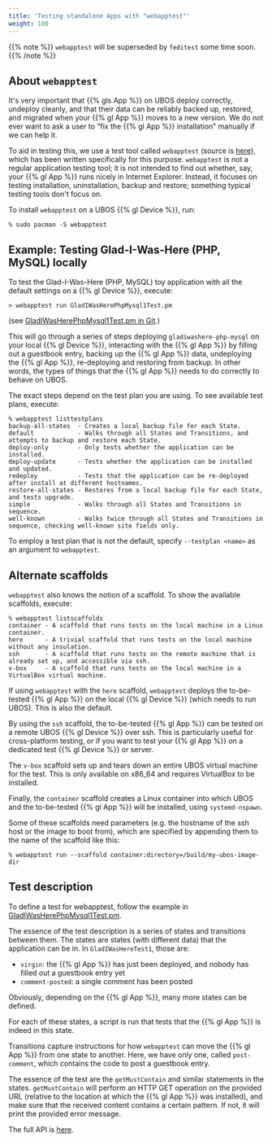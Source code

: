 ```yaml
---
title: 'Testing standalone Apps with "webapptest"'
weight: 100
---
```


{{% note %}}
``webapptest`` will be superseded by ``feditest`` some time soon.
{{% /note %}}

## About ``webapptest``

It's very important that {{% gls App %}} on UBOS deploy correctly, undeploy cleanly, and that
their data can be reliably backed up, restored, and migrated when your {{% gl App %}} moves
to a new version. We do not ever want to ask a user to "fix the {{% gl App %}} installation"
manually if we can help it.

To aid in testing this, we use a test tool called ``webapptest``
(source is [here](https://github.com/uboslinux/ubos-tools/tree/main/webapptest)),
which has been written specifically for this purpose. ``webapptest`` is not a regular application
testing tool; it is not intended to find out whether, say, your {{% gl App %}} runs nicely in
Internet Explorer. Instead, it focuses on testing installation, uninstallation, backup and restore;
something typical testing tools don't focus on.

To install ``webapptest`` on a UBOS {{% gl Device %}}, run:

```
% sudo pacman -S webapptest
```

## Example: Testing Glad-I-Was-Here (PHP, MySQL) locally

To test the Glad-I-Was-Here (PHP, MySQL) toy application with all the default settings on a
{{% gl Device %}}, execute:

```
> webapptest run GladIWasHerePhpMysql1Test.pm
```

(see [GladIWasHerePhpMysql1Test.pm in Git]( https://github.com/uboslinux/ubos-toyapps/blob/main/gladiwashere-php-mysql/tests/GladIWasHerePhpMysql1Test.pm ).)

This will go through a series of steps deploying ``gladiwashere-php-mysql`` on your local {{% gl Device %}},
interacting with the {{% gl App %}} by filling out a guestbook entry, backing up the {{% gl App %}} data,
undeploying the {{% gl App %}}, re-deploying and restoring from backup. In other words, the types of
things that the {{% gl App %}} needs to do correctly to behave on UBOS.

The exact steps depend on the test plan you are using. To see available test plans,
execute:

```
% webapptest listtestplans
backup-all-states  - Creates a local backup file for each State.
default            - Walks through all States and Transitions, and attempts to backup and restore each State.
deploy-only        - Only tests whether the application can be installed.
deploy-update      - Tests whether the application can be installed and updated.
redeploy           - Tests that the application can be re-deployed after install at different hostnames.
restore-all-states - Restores from a local backup file for each State, and tests upgrade.
simple             - Walks through all States and Transitions in sequence.
well-known         - Walks twice through all States and Transitions in sequence, checking well-known site fields only.
```

To employ a test plan that is not the default, specify ``--testplan <name>`` as an argument
to ``webapptest``.

## Alternate scaffolds

``webapptest`` also knows the notion of a scaffold. To show the available scaffolds, execute:

```
% webapptest listscaffolds
container - A scaffold that runs tests on the local machine in a Linux container.
here      - A trivial scaffold that runs tests on the local machine without any insulation.
ssh       - A scaffold that runs tests on the remote machine that is already set up, and accessible via ssh.
v-box     - A scaffold that runs tests on the local machine in a VirtualBox virtual machine.
```

If using ``webapptest`` with the ``here`` scaffold, ``webapptest`` deploys the to-be-tested
{{% gl App %}} on the local {{% gl Device %}} (which needs to run UBOS). This is also the default.

By using the ``ssh`` scaffold, the to-be-tested {{% gl App %}} can be tested on a remote
UBOS {{% gl Device %}} over ssh. This is particularly useful for cross-platform testing, or
if you want to test your {{% gl App %}} on a dedicated test {{% gl Device %}} or server.

The ``v-box`` scaffold sets up and tears down an entire UBOS virtual machine for
the test. This is only available on x86_64 and requires VirtualBox to be installed.

Finally, the ``container`` scaffold creates a Linux container into which UBOS and the
to-be-tested {{% gl App %}} will be installed, using ``systemd-nspawn``.

Some of these scaffolds need parameters (e.g. the hostname of the ssh host or the image to boot
from), which are specified by appending them to the name of the scaffold like this:

```
% webapptest run --scaffold container:directory=/build/my-ubos-image-dir
```

## Test description

To define a test for webapptest, follow the example in
[GladIWasHerePhpMysql1Test.pm]( https://github.com/uboslinux/ubos-toyapps/blob/main/gladiwashere-php-mysql/tests/GladIWasHerePhpMysql1Test.pm ).


The essence of the test description is a series of states and transitions between them. The
states are states (with different data) that the application can be in. In ``GladIWasHereTest1``,
those are:

* ``virgin``: the {{% gl App %}} has just been deployed, and nobody has filled out a guestbook entry yet
* ``comment-posted``: a single comment has been posted

Obviously, depending on the {{% gl App %}}, many more states can be defined.

For each of these states, a script is run that tests that the {{% gl App %}} is indeed
in this state.

Transitions capture instructions for how ``webapptest`` can move the {{% gl App %}} from one
state to another. Here, we have only one, called ``post-comment``, which contains the
code to post a guestbook entry.

The essence of the test are the ``getMustContain`` and similar statements in the states.
``getMustContain`` will perform an HTTP GET operation on the provided URL (relative to
the location at which the {{% gl App %}} was installed), and make sure that the received content
contains a certain pattern. If not, it will print the provided error message.

The full API is
[here](https://github.com/uboslinux/ubos-tools/blob/main/webapptest/vendor_perl/UBOS/WebAppTest/TestContext.pm).
